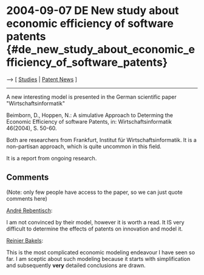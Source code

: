 # 2004-09-07 DE New study about economic efficiency of software patents {#de_new_study_about_economic_efficiency_of_software_patents}

\--\> \[ [ Studies](SwpatsiskuEn "wikilink") \| [ Patent
News](SwpatcninoEn "wikilink") \]

------------------------------------------------------------------------

A new interesting model is presented in the German scientific paper
\"Wirtschaftsinformatik\"

Beimborn, D., Hoppen, N.: A simulative Approach to Determing the
Economic Efficiency of software Patents, in: Wirtschaftsinformatik
46(2004), S. 50-60.

Both are researchers from Frankfurt, Institut für Wirtschaftsinformatik.
It is a non-partisan approach, which is quite uncommon in this field.

It is a report from ongoing research.

## Comments

(Note: only few people have access to the paper, so we can just quote
comments here)

[ André Rebentisch](AndreRebentischDe "wikilink"):

I am not convinced by their model, however it is worth a read. It IS
very difficult to determine the effects of patents on innovation and
model it.

[ Reinier Bakels](ReinierBakelsEn "wikilink"):

This is the most complicated economic modeling endeavour I have seen so
far. I am sceptic about such modeling because it starts with
simplification and subsequently **very** detailed conclusions are drawn.
